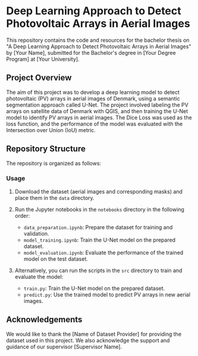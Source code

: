 # Deep Learning Approach to Detect Photovoltaic Arrays in Aerial Images

This repository contains the code and resources for the bachelor thesis on "A Deep Learning Approach to Detect Photovoltaic Arrays in Aerial Images" by [Your Name], submitted for the Bachelor's degree in [Your Degree Program] at [Your University].

## Project Overview

The aim of this project was to develop a deep learning model to detect photovoltaic (PV) arrays in aerial images of Denmark, using a semantic segmentation approach called U-Net. The project involved labeling the PV arrays on satellite data of Denmark with QGIS, and then training the U-Net model to identify PV arrays in aerial images. The Dice Loss was used as the loss function, and the performance of the model was evaluated with the Intersection over Union (IoU) metric.

## Repository Structure

The repository is organized as follows:


### Usage

1. Download the dataset (aerial images and corresponding masks) and place them in the `data` directory.

2. Run the Jupyter notebooks in the `notebooks` directory in the following order:

    - `data_preparation.ipynb`: Prepare the dataset for training and validation.
    - `model_training.ipynb`: Train the U-Net model on the prepared dataset.
    - `model_evaluation.ipynb`: Evaluate the performance of the trained model on the test dataset.

3. Alternatively, you can run the scripts in the `src` directory to train and evaluate the model:

    - `train.py`: Train the U-Net model on the prepared dataset.
    - `predict.py`: Use the trained model to predict PV arrays in new aerial images.

## Acknowledgements

We would like to thank the [Name of Dataset Provider] for providing the dataset used in this project. We also acknowledge the support and guidance of our supervisor [Supervisor Name].
